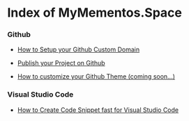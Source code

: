 
# Index of MyMementos.Space


### Github

- [How to Setup your Github Custom Domain](./github.custom.domain)
                        
- [Publish your Project on Github](./publish.github.project)
                        
- [How to customize your Github Theme (coming soon...)](#)
                        

### Visual Studio Code


- [How to Create Code Snippet fast for Visual Studio Code](./create.codesnippet.fast)

